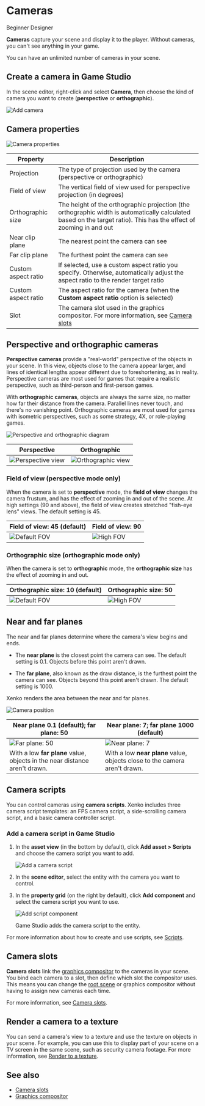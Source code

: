 # Cameras

<span class="label label-doc-level">Beginner</span>
<span class="label label-doc-audience">Designer</span>

**Cameras** capture your scene and display it to the player. Without cameras, you can't see anything in your game. 

You can have an unlimited number of cameras in your scene.

## Create a camera in Game Studio

In the scene editor, right-click and select **Camera**, then choose the kind of camera you want to create (**perspective** or **orthographic**).

![Add camera](media/add-camera.png)

## Camera properties

![Camera properties](media/camera-properties.png)

| Property            | Description                                       
|---------------------|--------------------------------------------------
| Projection          | The type of projection used by the camera (perspective or orthographic)
| Field of view       | The vertical field of view used for perspective projection (in degrees)
| Orthographic size   | The height of the orthographic projection (the orthographic width is automatically calculated based on the target ratio). This has the effect of zooming in and out
| Near clip plane     | The nearest point the camera can see
| Far clip plane      | The furthest point the camera can see
| Custom aspect ratio | If selected, use a custom aspect ratio you specify.  Otherwise, automatically adjust the aspect ratio to the render target ratio
| Custom aspect ratio | The aspect ratio for the camera (when the **Custom aspect ratio** option is selected)
| Slot                | The camera slot used in the graphics compositor. For more information, see [Camera slots](graphics-compositor/camera-slots.md)

## Perspective and orthographic cameras

**Perspective cameras** provide a "real-world" perspective of the objects in your scene. In this view, objects close to the camera appear larger, and lines of identical lengths appear different due to foreshortening, as in reality. Perspective cameras are most used for games that require a realistic perspective, such as third-person and first-person games.

With **orthographic cameras**, objects are always the same size, no matter how far their distance from the camera. Parallel lines never touch, and there's no vanishing point. Orthographic cameras are most used for games with isometric perspectives, such as some strategy, 4X, or role-playing games.

![Perspective and orthographic diagram](../game-studio/media/perspective-orthographic-diagram.png)

| Perspective  | Orthographic
|--------------|------------
| ![Perspective view](media/perspective-screenshot.png)| ![Orthographic view](media/orthographic-screenshot.png)

### Field of view (perspective mode only)

When the camera is set to **perspective** mode, the **field of view** changes the camera frustum, and has the effect of zooming in and out of the scene. At high settings (90 and above), the field of view creates stretched "fish-eye lens" views. The default setting is 45.

| Field of view: 45 (default) | Field of view: 90
|-----------------------------|------------------
| ![Default FOV](media/perspective-screenshot.png)| ![High FOV](media/90-degree-fov.png)

### Orthographic size (orthographic mode only)

When the camera is set to **orthographic** mode, the **orthographic size** has the effect of zooming in and out.

| Orthographic size: 10 (default) | Orthographic size: 50
|-----------------------------|------------------
| ![Default FOV](media/orthographic-size-10.png)| ![High FOV](media/orthographic-size-50.png)

## Near and far planes

The near and far planes determine where the camera's view begins and ends.

* The **near plane** is the closest point the camera can see. The default setting is 0.1. Objects before this point aren't drawn.

* The **far plane**, also known as the draw distance, is the furthest point the camera can see. Objects beyond this point aren't drawn. The default setting is 1000.

Xenko renders the area between the near and far planes.

![Camera position](../get-started/media/camera-position.png)

| Near plane 0.1 (default); far plane: 50  | Near plane: 7; far plane 1000 (default)
|--------------------|------------------
| ![Far plane: 50](media/far-clip-50.png) | ![Near plane: 7](media/near-clip-7.png)
| With a low **far plane** value, objects in the near distance aren't drawn. | With a low **near plane** value, objects close to the camera aren't drawn.

## Camera scripts

You can control cameras using **camera scripts**. Xenko includes three camera script templates: an FPS camera script, a side-scrolling camera script, and a basic camera controller script.

### Add a camera script in Game Studio

1. In the **asset view** (in the bottom by default), click **Add asset > Scripts** and choose the camera script you want to add.

    ![Add a camera script](media/add-camera-script.png)

2. In the **scene editor**, select the entity with the camera you want to control.

3. In the **property grid** (on the right by default), click **Add component** and select the camera script you want to use.

    ![Add script component](media/add-camera-script-component.png)

    Game Studio adds the camera script to the entity.

For more information about how to create and use scripts, see [Scripts](../scripts/index.md).

## Camera slots

**Camera slots** link the [graphics compositor](index.md) to the cameras in your scene. You bind each camera to a slot, then define which slot the compositor uses. This means you can change the [root scene](../game-studio/manage-scenes.md) or graphics compositor without having to assign new cameras each time.

For more information, see [Camera slots](graphics-compositor/camera-slots.md).

## Render a camera to a texture

You can send a camera's view to a texture and use the texture on objects in your scene. For example, you can use this to display part of your scene on a TV screen in the same scene, such as security camera footage. For more information, see [Render to a texture](graphics-compositor/render-to-a-texture.md).

## See also

* [Camera slots](graphics-compositor/camera-slots.md)
* [Graphics compositor](graphics-compositor/index.md)